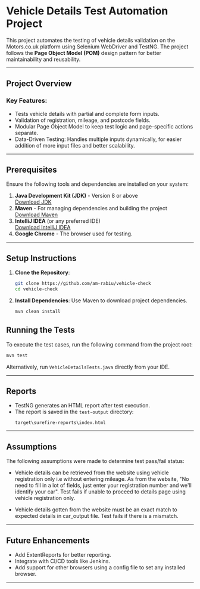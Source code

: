 
# Vehicle Details Test Automation Project

This project automates the testing of vehicle details validation on the Motors.co.uk platform using Selenium WebDriver and TestNG. 
The project follows the **Page Object Model (POM)** design pattern for better maintainability and reusability.

---

## Project Overview

### Key Features:
- Tests vehicle details with partial and complete form inputs.
- Validation of registration, mileage, and postcode fields.
- Modular Page Object Model to keep test logic and page-specific actions separate.
- Data-Driven Testing: Handles multiple inputs dynamically, for easier addition of more input files and better scalability.

---

## Prerequisites

Ensure the following tools and dependencies are installed on your system:

1. **Java Development Kit (JDK)** - Version 8 or above  
   [Download JDK](https://www.oracle.com/java/technologies/javase-jdk11-downloads.html)
2. **Maven** - For managing dependencies and building the project  
   [Download Maven](https://maven.apache.org/)
3. **IntelliJ IDEA** (or any preferred IDE)  
   [Download IntelliJ IDEA](https://www.jetbrains.com/idea/)
4. **Google Chrome** - The browser used for testing.

---


## Setup Instructions

1. **Clone the Repository**:
   ```bash
   git clone https://github.com/am-rabiu/vehicle-check
   cd vehicle-check
   ```

2. **Install Dependencies**:
   Use Maven to download project dependencies.
   ```bash
   mvn clean install
   ```


## Running the Tests

To execute the test cases, run the following command from the project root:

```bash
mvn test
```

Alternatively, run `VehicleDetailsTests.java` directly from your IDE.

---

## Reports

- TestNG generates an HTML report after test execution.
- The report is saved in the `test-output` directory:
  ```plaintext
  target\surefire-reports\index.html
  ```

---

## Assumptions

The following assumptions were made to determine test pass/fail status:

- Vehicle details can be retrieved from the website using vehicle registration only i.e without entering mileage. As from the website, "No need to fill in a lot of fields, just enter your registration number and we'll identify your car". Test fails if unable to proceed to details page using vehicle registration only.

- Vehicle details gotten from the website must be an exact match to expected details in car_output file. Test fails if there is a mismatch.

---

## Future Enhancements

- Add ExtentReports for better reporting.
- Integrate with CI/CD tools like Jenkins.
- Add support for other browsers using a config file to set any installed browser.

---



